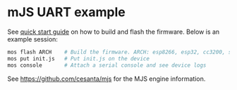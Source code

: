 # mJS UART example

See [quick start guide](https://mongoose-os.com/docs/#/quickstart/)
on how to build and flash the firmware. Below is an example session:

```bash
mos flash ARCH    # Build the firmware. ARCH: esp8266, esp32, cc3200, stm32
mos put init.js   # Put init.js on the device
mos console       # Attach a serial console and see device logs
```

See https://github.com/cesanta/mjs for the MJS engine information.
